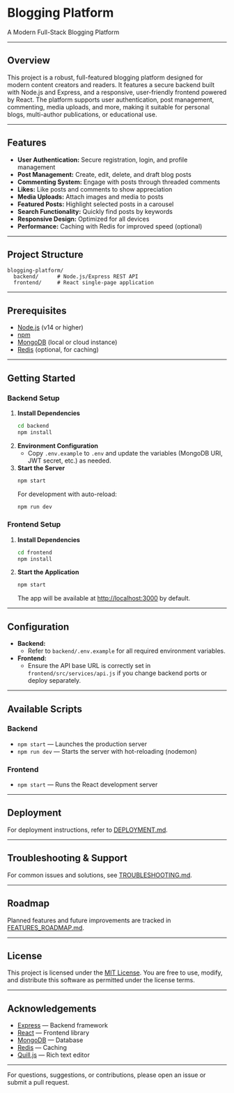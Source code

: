 # Blogging Platform

A Modern Full-Stack Blogging Platform

---

## Overview

This project is a robust, full-featured blogging platform designed for modern content creators and readers. It features a secure backend built with Node.js and Express, and a responsive, user-friendly frontend powered by React. The platform supports user authentication, post management, commenting, media uploads, and more, making it suitable for personal blogs, multi-author publications, or educational use.

---

## Features

- **User Authentication:** Secure registration, login, and profile management
- **Post Management:** Create, edit, delete, and draft blog posts
- **Commenting System:** Engage with posts through threaded comments
- **Likes:** Like posts and comments to show appreciation
- **Media Uploads:** Attach images and media to posts
- **Featured Posts:** Highlight selected posts in a carousel
- **Search Functionality:** Quickly find posts by keywords
- **Responsive Design:** Optimized for all devices
- **Performance:** Caching with Redis for improved speed (optional)

---

## Project Structure

```
blogging-platform/
  backend/      # Node.js/Express REST API
  frontend/     # React single-page application
```

---

## Prerequisites

- [Node.js](https://nodejs.org/) (v14 or higher)
- [npm](https://www.npmjs.com/)
- [MongoDB](https://www.mongodb.com/) (local or cloud instance)
- [Redis](https://redis.io/) (optional, for caching)

---

## Getting Started

### Backend Setup

1. **Install Dependencies**
   ```bash
   cd backend
   npm install
   ```
2. **Environment Configuration**
   - Copy `.env.example` to `.env` and update the variables (MongoDB URI, JWT secret, etc.) as needed.
3. **Start the Server**
   ```bash
   npm start
   ```
   For development with auto-reload:
   ```bash
   npm run dev
   ```

### Frontend Setup

1. **Install Dependencies**
   ```bash
   cd frontend
   npm install
   ```
2. **Start the Application**
   ```bash
   npm start
   ```
   The app will be available at [http://localhost:3000](http://localhost:3000) by default.

---

## Configuration

- **Backend:**
  - Refer to `backend/.env.example` for all required environment variables.
- **Frontend:**
  - Ensure the API base URL is correctly set in `frontend/src/services/api.js` if you change backend ports or deploy separately.

---

## Available Scripts

### Backend
- `npm start` — Launches the production server
- `npm run dev` — Starts the server with hot-reloading (nodemon)

### Frontend
- `npm start` — Runs the React development server

---

## Deployment

For deployment instructions, refer to [DEPLOYMENT.md](DEPLOYMENT.md).

---

## Troubleshooting & Support

For common issues and solutions, see [TROUBLESHOOTING.md](TROUBLESHOOTING.md).

---

## Roadmap

Planned features and future improvements are tracked in [FEATURES_ROADMAP.md](FEATURES_ROADMAP.md).

---

## License

This project is licensed under the [MIT License](LICENSE). You are free to use, modify, and distribute this software as permitted under the license terms.

---

## Acknowledgements

- [Express](https://expressjs.com/) — Backend framework
- [React](https://reactjs.org/) — Frontend library
- [MongoDB](https://www.mongodb.com/) — Database
- [Redis](https://redis.io/) — Caching
- [Quill.js](https://quilljs.com/) — Rich text editor

---

For questions, suggestions, or contributions, please open an issue or submit a pull request. 

